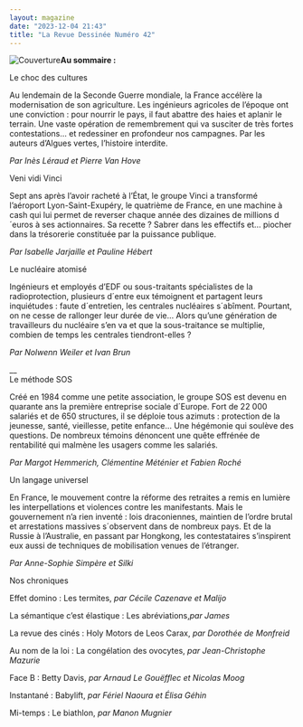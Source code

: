 ```yaml
---
layout: magazine
date: "2023-12-04 21:43"
title: "La Revue Dessinée Numéro 42"
---
```

![Couverture](/img/larevuedessinee-42.jpeg)**Au sommaire :** 

  
Le choc des cultures

Au lendemain de la Seconde Guerre mondiale, la France accélère la modernisation de son agriculture. Les ingénieurs agricoles de l’époque ont une conviction : pour nourrir le pays, il faut abattre des haies et aplanir le terrain. Une vaste opération de remembrement qui va susciter de très fortes contestations… et redessiner en profondeur nos campagnes. Par les auteurs d’Algues vertes, l’histoire interdite.

_Par Inès Léraud et Pierre Van Hove_ 

  
Veni vidi Vinci

Sept ans après l’avoir racheté à l’État, le groupe Vinci a transformé l’aéroport Lyon-Saint-Exupéry, le quatrième de France, en une machine à cash qui lui permet de reverser chaque année des dizaines de millions d´euros à ses actionnaires. Sa recette ? Sabrer dans les effectifs et… piocher dans la trésorerie constituée par la puissance publique.

_Par Isabelle Jarjaille et Pauline Hébert_ 

  
Le nucléaire atomisé

Ingénieurs et employés d’EDF ou sous-traitants spécialistes de la radioprotection, plusieurs d´entre eux témoignent et partagent leurs inquiétudes : faute d´entretien, les centrales nucléaires s´abîment. Pourtant, on ne cesse de rallonger leur durée de vie… Alors qu’une génération de travailleurs du nucléaire s’en va et que la sous-traitance se multiplie, combien de temps les centrales tiendront-elles ?

_Par Nolwenn Weiler et Ivan Brun_ 

__   
Le méthode SOS

Créé en 1984 comme une petite association, le groupe SOS est devenu en quarante ans la première entreprise sociale d´Europe. Fort de 22 000 salariés et de 650 structures, il se déploie tous azimuts : protection de la jeunesse, santé, vieillesse, petite enfance… Une hégémonie qui soulève des questions. De nombreux témoins dénoncent une quête effrénée de rentabilité qui malmène les usagers comme les salariés.

_Par Margot Hemmerich, Clémentine Méténier et Fabien Roché_ 

  
Un langage universel

En France, le mouvement contre la réforme des retraites a remis en lumière les interpellations et violences contre les manifestants. Mais le gouvernement n’a rien inventé : lois draconiennes, maintien de l’ordre brutal et arrestations massives s´observent dans de nombreux pays. Et de la Russie à l’Australie, en passant par Hongkong, les contestataires s’inspirent eux aussi de techniques de mobilisation venues de l’étranger.

_Par Anne-Sophie Simpère et Silki_ 

  
Nos chroniques

Effet domino : Les termites, _par Cécile Cazenave et Malijo_ 

La sémantique c’est élastique : Les abréviations,_par James_ 

La revue des cinés : Holy Motors de Leos Carax, _par Dorothée de Monfreid_ 

Au nom de la loi : La congélation des ovocytes, _par Jean-Christophe_ _Mazurie_ 

Face B : Betty Davis, _par Arnaud Le Gouëfflec et Nicolas Moog_ 

Instantané : Babylift, _par Fériel Naoura et Élisa Géhin_ 

Mi-temps : Le biathlon, _par Manon Mugnier_